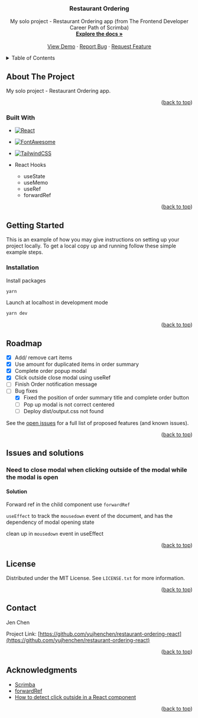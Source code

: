 <a name="readme-top"></a>

<!-- PROJECT LOGO -->
<br />
<div align="center">
  <!-- <a href="https://github.com/yujhenchen/restaurant-ordering-react">
    <img src="images/logo.png" alt="Logo" width="80" height="80">
  </a> -->

<h3 align="center">Restaurant Ordering</h3>

  <p align="center">
    My solo project - Restaurant Ordering app (from The Frontend Developer Career Path of Scrimba)
    <br />
    <a href="https://github.com/yujhenchen/restaurant-ordering-react"><strong>Explore the docs »</strong></a>
    <br />
    <br />
    <a href="https://jen-restaurant-ordering.netlify.app" target=”_blank”>View Demo</a>
    ·
    <a href="https://github.com/yujhenchen/restaurant-ordering-react/issues">Report Bug</a>
    ·
    <a href="https://github.com/yujhenchen/restaurant-ordering-react/issues">Request Feature</a>
  </p>
</div>

<!-- TABLE OF CONTENTS -->
<details>
  <summary>Table of Contents</summary>
  <ol>
    <li>
      <a href="#about-the-project">About The Project</a>
      <ul>
        <li><a href="#built-with">Built With</a></li>
      </ul>
    </li>
    <li>
      <a href="#getting-started">Getting Started</a>
      <ul>
        <!-- <li><a href="#prerequisites">Prerequisites</a></li> -->
        <li><a href="#installation">Installation</a></li>
      </ul>
    </li>
    <!-- <li><a href="#usage">Usage</a></li> -->
    <li><a href="#roadmap">Roadmap</a></li>
    <!-- <li><a href="#contributing">Contributing</a></li> -->
    <li><a href="#issues-and-solutions">Issues and solutions</a></li>
    <li><a href="#license">License</a></li>
    <li><a href="#contact">Contact</a></li>
    <li><a href="#acknowledgments">Acknowledgments</a></li>
  </ol>
</details>

<!-- ABOUT THE PROJECT -->

## About The Project

<!-- [![Product Name Screen Shot][product-screenshot]](https://example.com) -->

My solo project - Restaurant Ordering app.

<p align="right">(<a href="#readme-top">back to top</a>)</p>

### Built With

- [![React][React.js]][React-url]
- [![FontAwesome][FontAwesome]][FontAwesome-url]
- [![TailwindCSS][TailwindCSS]][TailwindCSS-url]

- React Hooks
    - useState
    - useMemo
    - useRef
    - forwardRef

<p align="right">(<a href="#readme-top">back to top</a>)</p>

<!-- GETTING STARTED -->

## Getting Started

This is an example of how you may give instructions on setting up your project locally.
To get a local copy up and running follow these simple example steps.

<!-- ### Prerequisites

This is an example of how to list things you need to use the software and how to install them.
* npm
  ```sh
  npm install npm@latest -g
  ``` -->

### Installation

Install packages

```sh
yarn
```

Launch at localhost in development mode

```sh
yarn dev
```

<p align="right">(<a href="#readme-top">back to top</a>)</p>

<!-- USAGE EXAMPLES -->
<!-- ## Usage

Use this space to show useful examples of how a project can be used. Additional screenshots, code examples and demos work well in this space. You may also link to more resources.

_For more examples, please refer to the [Documentation](https://example.com)_

<p align="right">(<a href="#readme-top">back to top</a>)</p> -->

<!-- ROADMAP -->

## Roadmap

- [x] Add/ remove cart items
- [x] Use amount for duplicated items in order summary
- [x] Complete order popup modal
- [x] Click outside close modal using useRef
- [ ] Finish Order notification message
- [ ] Bug fixes
    - [x] Fixed the position of order summary title and complete order button
    - [ ] Pop up modal is not correct centered
    - [ ] Deploy dist/output.css not found

See the [open issues](https://github.com/yujhenchen/restaurant-ordering-react/issues) for a full list of proposed features (and known issues).

<p align="right">(<a href="#readme-top">back to top</a>)</p>

<!-- ISSUES AND SOLUTIONS -->

## Issues and solutions

### Need to close modal when clicking outside of the modal while the modal is open

#### Solution
Forward ref in the child component use `forwardRef`

`useEffect` to track the `mousedown` event of the document, and has the dependency of modal opening state

clean up in `mousedown` event in useEffect


<p align="right">(<a href="#readme-top">back to top</a>)</p>

<!-- CONTRIBUTING -->
<!-- ## Contributing

Contributions are what make the open source community such an amazing place to learn, inspire, and create. Any contributions you make are **greatly appreciated**.

If you have a suggestion that would make this better, please fork the repo and create a pull request. You can also simply open an issue with the tag "enhancement".
Don't forget to give the project a star! Thanks again!

1. Fork the Project
2. Create your Feature Branch (`git checkout -b feature/AmazingFeature`)
3. Commit your Changes (`git commit -m 'Add some AmazingFeature'`)
4. Push to the Branch (`git push origin feature/AmazingFeature`)
5. Open a Pull Request

<p align="right">(<a href="#readme-top">back to top</a>)</p> -->

<!-- LICENSE -->

## License

Distributed under the MIT License. See `LICENSE.txt` for more information.

<p align="right">(<a href="#readme-top">back to top</a>)</p>

<!-- CONTACT -->

## Contact

<!-- Jen Chen - [@twitter_handle](https://twitter.com/twitter_handle) - email@email_client.com -->

Jen Chen

Project Link: [https://github.com/yujhenchen/restaurant-ordering-react](https://github.com/yujhenchen/restaurant-ordering-react)

<p align="right">(<a href="#readme-top">back to top</a>)</p>

<!-- ACKNOWLEDGMENTS -->

## Acknowledgments

- [Scrimba](https://scrimba.com/)
- [forwardRef](https://react.dev/reference/react/forwardRef)
- [How to detect click outside in a React component](https://dev.to/collegewap/how-to-detect-click-outside-in-a-react-component-2b6k)


<p align="right">(<a href="#readme-top">back to top</a>)</p>

<!-- MARKDOWN LINKS & IMAGES -->
<!-- https://www.markdownguide.org/basic-syntax/#reference-style-links -->

[contributors-shield]: https://img.shields.io/github/contributors/yujhenchen/restaurant-ordering-react.svg?style=for-the-badge
[contributors-url]: https://github.com/yujhenchen/restaurant-ordering-react/graphs/contributors
[forks-shield]: https://img.shields.io/github/forks/yujhenchen/restaurant-ordering-react.svg?style=for-the-badge
[forks-url]: https://github.com/yujhenchen/restaurant-ordering-react/network/members
[stars-shield]: https://img.shields.io/github/stars/yujhenchen/restaurant-ordering-react.svg?style=for-the-badge
[stars-url]: https://github.com/yujhenchen/restaurant-ordering-react/stargazers
[issues-shield]: https://img.shields.io/github/issues/yujhenchen/restaurant-ordering-react.svg?style=for-the-badge
[issues-url]: https://github.com/yujhenchen/restaurant-ordering-react/issues
[license-shield]: https://img.shields.io/github/license/yujhenchen/restaurant-ordering-react.svg?style=for-the-badge
[license-url]: https://github.com/yujhenchen/restaurant-ordering-react/blob/master/LICENSE.txt
[linkedin-shield]: https://img.shields.io/badge/-LinkedIn-black.svg?style=for-the-badge&logo=linkedin&colorB=555
[linkedin-url]: https://linkedin.com/in/linkedin_username
[product-screenshot]: images/screenshot.png
[React.js]: https://img.shields.io/badge/React-20232A?style=for-the-badge&logo=react&logoColor=61DAFB
[React-url]: https://reactjs.org/
[FontAwesome]: https://a11ybadges.com/badge?logo=fontawesome
[FontAwesome-url]: https://fontawesome.com/
[TailwindCSS]: https://img.shields.io/badge/tailwindcss-%2338B2AC.svg?style=for-the-badge&logo=tailwind-css&logoColor=white
[TailwindCSS-url]: https://tailwindcss.com/
